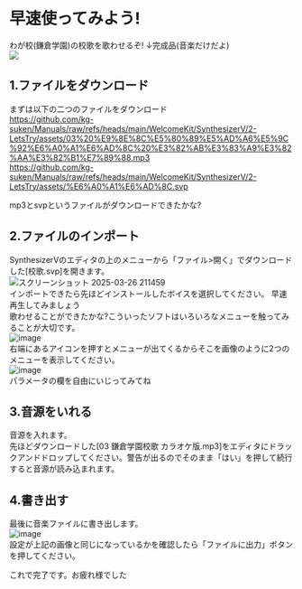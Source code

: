 # 早速使ってみよう!
わが校(鎌倉学園)の校歌を歌わせるぞ!
↓完成品(音楽だけだよ)  
[![](https://img.youtube.com/vi/7kwF4yNcF9U/0.jpg)](https://www.youtube.com/watch?v=7kwF4yNcF9U)  

## 1.ファイルをダウンロード
まずは以下の二つのファイルをダウンロード  
https://github.com/kg-suken/Manuals/raw/refs/heads/main/WelcomeKit/SynthesizerV/2-LetsTry/assets/03%20%E9%8E%8C%E5%80%89%E5%AD%A6%E5%9C%92%E6%A0%A1%E6%AD%8C%20%E3%82%AB%E3%83%A9%E3%82%AA%E3%82%B1%E7%89%88.mp3  
https://github.com/kg-suken/Manuals/raw/refs/heads/main/WelcomeKit/SynthesizerV/2-LetsTry/assets/%E6%A0%A1%E6%AD%8C.svp

mp3とsvpというファイルがダウンロードできたかな?

## 2.ファイルのインポート
SynthesizerVのエディタの上のメニューから「ファイル>開く」でダウンロードした[校歌.svp]を開きます。  
![スクリーンショット 2025-03-26 211459](https://github.com/user-attachments/assets/186c95b3-45d4-4572-bd1c-9e757e2e21f2)  
インポートできたら先ほどインストールしたボイスを選択してください。
早速再生してみましょう  
歌わせることができたかな?こういったソフトはいろいろなメニューを触ってみることが大切です。  
![image](https://github.com/user-attachments/assets/dada3514-432f-41f9-ad23-ebe07f2185ff)  
右端にあるアイコンを押すとメニューが出てくるからそこを画像のように2つのメニューを表示してください。  
![image](https://github.com/user-attachments/assets/8b8c357a-c235-4dd6-9fa7-cfc54ea39d96)  
パラメータの欄を自由にいじってみてね

## 3.音源をいれる
音源を入れます。  
先ほどダウンロードした[03 鎌倉学園校歌 カラオケ版.mp3]をエディタにドラックアンドドロップしてください。警告が出るのでそのまま「はい」を押して続行すると音源が読み込まれます。  

## 4.書き出す
最後に音楽ファイルに書き出します。  
![image](https://github.com/user-attachments/assets/1059edda-777d-448f-a288-fa2eff2cf323)  
設定が上記の画像と同じになっているかを確認したら「ファイルに出力」ボタンを押してください。



これで完了です。お疲れ様でした
